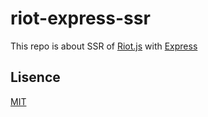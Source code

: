 # riot-express-ssr

This repo is about SSR of [Riot.js](https://riot.js.org/) with [Express](https://expressjs.com/)

## Lisence

[MIT](https://github.com/kkeeth/riot-express-ssr/blob/master/LISENCE)
